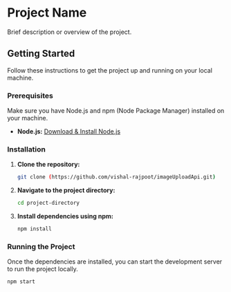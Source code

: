 # Project Name

Brief description or overview of the project.

## Getting Started

Follow these instructions to get the project up and running on your local machine.

### Prerequisites

Make sure you have Node.js and npm (Node Package Manager) installed on your machine.

- **Node.js:** [Download & Install Node.js](https://nodejs.org/)

### Installation

1. **Clone the repository:**

    ```bash
    git clone (https://github.com/vishal-rajpoot/imageUploadApi.git)
    ```

2. **Navigate to the project directory:**

    ```bash
    cd project-directory
    ```

3. **Install dependencies using npm:**

    ```bash
    npm install
    ```

### Running the Project

Once the dependencies are installed, you can start the development server to run the project locally.

```bash
npm start
